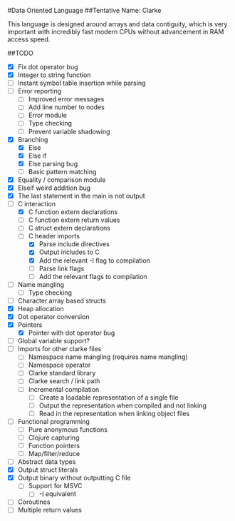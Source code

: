 #Data Oriented Language
##Tentative Name: Clarke

This language is designed around arrays and data contiguity, which is very important with incredibly fast modern CPUs without advancement in RAM access speed.

##TODO

* [x] Fix dot operator bug
* [x] Integer to string function
* [ ] Instant symbol table insertion while parsing
* [ ] Error reporting
    * [ ] Improved error messages
    * [ ] Add line number to nodes
    * [ ] Error module
    * [ ] Type checking
    * [ ] Prevent variable shadowing
* [x] Branching
    * [x] Else
    * [x] Else if
    * [x] Else parsing bug
    * [ ] Basic pattern matching
* [x] Equality / comparison module
* [x] Elseif weird addition bug
* [x] The last statement in the main is not output
* [ ] C interaction
    * [x] C function extern declarations
    * [ ] C function extern return values
    * [ ] C struct extern declarations
    * [ ] C header imports
        * [x] Parse include directives
        * [x] Output includes to C
        * [x] Add the relevant -I flag to compilation
        * [ ] Parse link flags
        * [ ] Add the relevant flags to compilation
* [ ] Name mangling
	* [ ] Type checking
* [ ] Character array based structs
* [x] Heap allocation
* [x] Dot operator conversion
* [x] Pointers
    * [x] Pointer with dot operator bug
* [ ] Global variable support?
* [ ] Imports for other clarke files
    * [ ] Namespace name mangling (requires name mangling)
    * [ ] Namespace operator
    * [ ] Clarke standard library
    * [ ] Clarke search / link path
    * [ ] Incremental compilation
		* [ ] Create a loadable representation of a single file
		* [ ] Output the representation when compiled and not linking
		* [ ] Read in the representation when linking object files
* [ ] Functional programming
    * [ ] Pure anonymous functions
    * [ ] Clojure capturing
    * [ ] Function pointers
    * [ ] Map/filter/reduce
* [ ] Abstract data types
* [x] Output struct literals
* [x] Output binary without outputting C file
	* [ ] Support for MSVC
		* [ ] -I equivalent
* [ ] Coroutines
* [ ] Multiple return values
